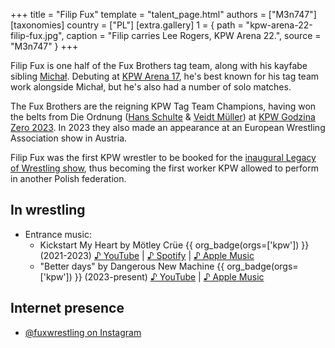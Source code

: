 +++
title = "Filip Fux"
template = "talent_page.html"
authors = ["M3n747"]
[taxonomies]
country = ["PL"]
[extra.gallery]
1 = { path = "kpw-arena-22-filip-fux.jpg", caption = "Filip carries Lee Rogers, KPW Arena 22.", source = "M3n747" }
+++

Filip Fux is one half of the Fux Brothers tag team, along with his kayfabe sibling [Michał](@/w/michal-fux.md). Debuting at [KPW Arena 17](@/e/kpw/2021-08-21-kpw-arena-17-odrodzenie.md), he's best known for his tag team work alongside Michał, but he's also had a number of solo matches.

The Fux Brothers are the reigning KPW Tag Team Champions, having won the belts from Die Ordnung ([Hans Schulte](@/w/hans-schulte.md) & [Veidt Müller](@/w/veit-mueller.md)) at [KPW Godzina Zero 2023](2023-08-18-kpw-godzina-zero-2023.md). In 2023 they also made an appearance at an European Wrestling Association show in Austria.

Filip Fux was the first KPW wrestler to be booked for the [inaugural Legacy of Wrestling show](@/e/low/2024-12-01-low-1.md), thus becoming the first worker KPW allowed to perform in another Polish federation.

## In wrestling

* Entrance music:
  - Kickstart My Heart by Mötley Crüe {{ org_badge(orgs=['kpw']) }} (2021-2023)
 [♪&nbsp;YouTube](https://www.youtube.com/watch?v=CmXWkMlKFkI) | 
 [♪&nbsp;Spotify](https://open.spotify.com/track/7s60huPEeS8f9ytqAlQksr) | 
 [♪&nbsp;Apple Music](https://music.apple.com/pl/album/kickstart-my-heart/1764395673?i=1764396024)
  - "Better days" by Dangerous New Machine {{ org_badge(orgs=['kpw']) }} (2023-present)
 [♪&nbsp;YouTube](https://www.youtube.com/watch?v=se3AUY4XKcA) | 
 [♪&nbsp;Apple Music](https://music.apple.com/us/album/better-days/375038556?i=375038653)

## Internet presence

* [@fuxwrestling on Instagram](https://www.instagram.com/fuxwrestling/)

